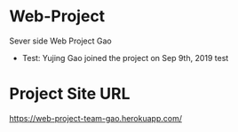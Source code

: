 # Web-Project
Sever side Web Project Gao

- Test: Yujing Gao joined the project on Sep 9th, 2019
test

# Project Site URL

https://web-project-team-gao.herokuapp.com/
